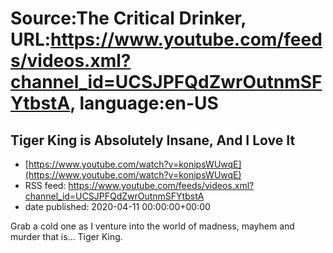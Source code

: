 # Source:The Critical Drinker, URL:https://www.youtube.com/feeds/videos.xml?channel_id=UCSJPFQdZwrOutnmSFYtbstA, language:en-US

## Tiger King is Absolutely Insane, And I Love It
 - [https://www.youtube.com/watch?v=konipsWUwqE](https://www.youtube.com/watch?v=konipsWUwqE)
 - RSS feed: https://www.youtube.com/feeds/videos.xml?channel_id=UCSJPFQdZwrOutnmSFYtbstA
 - date published: 2020-04-11 00:00:00+00:00

Grab a cold one as I venture into the world of madness, mayhem and murder that is... Tiger King.


